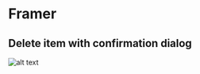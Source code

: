 # Framer

## Delete item with confirmation dialog

![alt text](https://raw.githubusercontent.com/pabloux/framer/master/delteItem.gif)
